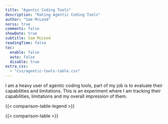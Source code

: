 ```yaml
---
title: "Agentic Coding Tools"
description: "Rating Agentic Coding Tools"
author: "Sam McLeod"
norss: true
comments: false
showDate: true
subtitle: Sam McLeod
readingTime: false
toc:
  enable: false
  auto: false
  disable: true
extra_css:
  - "css/agentic-tools-table.css"
---
```


I am a heavy user of agentic coding tools, part of my job is to evaluate their capabilities and limitations. This is an experiment where I am tracking their capabilities, limitations and my overall impression of them.

{{< comparison-table-legend >}}

{{< comparison-table >}}
